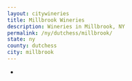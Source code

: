 ```yaml
---
layout: citywineries
title: Millbrook Wineries
description: Wineries in Millbrook, NY
permalink: /ny/dutchess/millbrook/
state: ny
county: dutchess
city: millbrook
---
```

-
